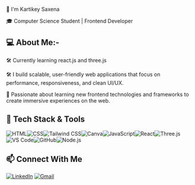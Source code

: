 👋 I'm Kartikey Saxena

🎓 Computer Science Student | Frontend Developer

## 💻 About Me:-

🛠️ Currently learning react.js and three.js
 
🛠️ I build scalable, user-friendly web applications that focus on performance, responsiveness, and clean UI/UX.

🌱 Passionate about learning new frontend technologies and frameworks to create immersive experiences on the web.

## 🧰 Tech Stack & Tools

![HTML](https://img.shields.io/badge/HTML5-E34F26?style=for-the-badge&logo=html5&logoColor=white)![CSS](https://img.shields.io/badge/CSS3-1572B6?style=for-the-badge&logo=css3&logoColor=white)![Tailwind CSS](https://img.shields.io/badge/Tailwind_CSS-38B2AC?style=for-the-badge&logo=tailwind-css&logoColor=white)![Canva](https://img.shields.io/badge/Canva-00C4CC?style=for-the-badge&logo=canva&logoColor=white)![JavaScript](https://img.shields.io/badge/JavaScript-F7DF1E?style=for-the-badge&logo=javascript&logoColor=black)![React](https://img.shields.io/badge/React-20232A?style=for-the-badge&logo=react&logoColor=61DAFB)![Three.js](https://img.shields.io/badge/Three.js-000000?style=for-the-badge&logo=three.js&logoColor=white)![VS Code](https://img.shields.io/badge/VS_Code-007ACC?style=for-the-badge&logo=visual-studio-code&logoColor=white)![GitHub](https://img.shields.io/badge/GitHub-181717?style=for-the-badge&logo=github&logoColor=white)![Node.js](https://img.shields.io/badge/Node.js-339933?style=for-the-badge&logo=nodedotjs&logoColor=white)


## 📫 Connect With Me

[![LinkedIn](https://img.shields.io/badge/LinkedIn-0A66C2?style=for-the-badge&logo=linkedin&logoColor=white)](https://www.linkedin.com/in/kartikey-saxena-002162292/)
[![Gmail](https://img.shields.io/badge/Gmail-D14836?style=for-the-badge&logo=gmail&logoColor=white)](mailto:kartikeysaxena107@gmail.com)

